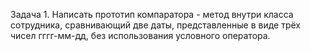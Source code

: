 Задача 1.
Написать прототип компаратора - метод внутри класса сотрудника, 
сравнивающий две даты, представленные в виде трёх чисел гггг-мм-дд, 
без использования условного оператора.